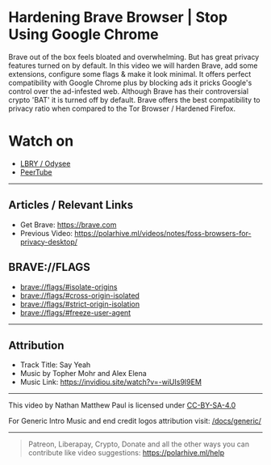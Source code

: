 # Hardening Brave Browser | Stop Using Google Chrome 
Brave out of the box feels bloated and overwhelming. But has great privacy features turned on by default. 
In this video we will harden Brave, add some extensions, configure some flags & make it look minimal. It offers perfect compatibility with Google Chrome plus by blocking ads it pricks Google's control over the ad-infested web. Although Brave has their controversial crypto 'BAT' it is turned off by default. Brave offers the best compatibility to privacy ratio when compared to the Tor Browser / Hardened Firefox.

# Watch on
- [LBRY / Odysee](https://odysee.com/@polarhive:e/hardening-brave-browser:7)
- [PeerTube](https://peertube.social/videos/watch/f3195598-99cb-4319-a06a-d94c3502a57e)

---
## Articles / Relevant Links
- Get Brave: https://brave.com
- Previous Video: https://polarhive.ml/videos/notes/foss-browsers-for-privacy-desktop/

## BRAVE://FLAGS
- [brave://flags/#isolate-origins](brave://flags/#isolate-origins)
- [brave://flags/#cross-origin-isolated](brave://flags/#cross-origin-isolated)
- [brave://flags/#strict-origin-isolation](brave://flags/#strict-origin-isolation)
- [brave://flags/#freeze-user-agent](brave://flags/#freeze-user-agent)

---
## Attribution
- Track Title: Say Yeah 
- Music by Topher Mohr and Alex Elena
- Music Link: https://invidiou.site/watch?v=-wiUIs9I9EM

---
This video by Nathan Matthew Paul is licensed under [CC-BY-SA-4.0](https://creativecommons.org/licenses/by-sa/4.0/)

For Generic Intro Music and end credit logos attribution visit: [/docs/generic/](https://codeberg.org/polarhive/videos/src/branch/main/docs/generic/) 

---
> Patreon, Liberapay, Crypto, Donate and all the other ways you can contribute like video suggestions: https://polarhive.ml/help